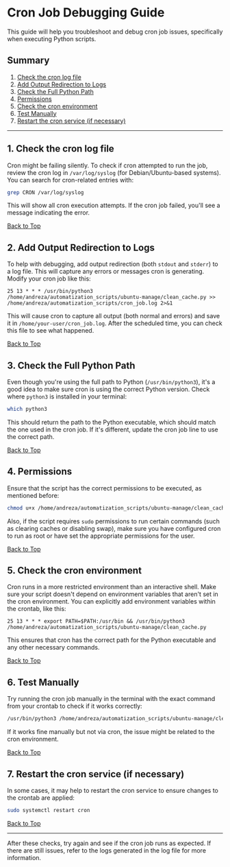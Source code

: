 # Cron Job Debugging Guide

This guide will help you troubleshoot and debug cron job issues, specifically when executing Python scripts.

## Summary

1. [Check the cron log file](#1-check-the-cron-log-file)
2. [Add Output Redirection to Logs](#2-add-output-redirection-to-logs)
3. [Check the Full Python Path](#3-check-the-full-python-path)
4. [Permissions](#4-permissions)
5. [Check the cron environment](#5-check-the-cron-environment)
6. [Test Manually](#6-test-manually)
7. [Restart the cron service (if necessary)](#7-restart-the-cron-service-if-necessary)

---

## 1. Check the cron log file

Cron might be failing silently. To check if cron attempted to run the job, review the cron log in `/var/log/syslog` (for Debian/Ubuntu-based systems). You can search for cron-related entries with:

```bash
grep CRON /var/log/syslog
```

This will show all cron execution attempts. If the cron job failed, you'll see a message indicating the error.

[Back to Top](#summary)

## 2. Add Output Redirection to Logs

To help with debugging, add output redirection (both `stdout` and `stderr`) to a log file. This will capture any errors or messages cron is generating. Modify your cron job like this:

```plaintext
25 13 * * * /usr/bin/python3 /home/andreza/automatization_scripts/ubuntu-manage/clean_cache.py >> /home/andreza/automatization_scripts/cron_job.log 2>&1
```

This will cause cron to capture all output (both normal and errors) and save it in `/home/your-user/cron_job.log`. After the scheduled time, you can check this file to see what happened.

[Back to Top](#summary)

## 3. Check the Full Python Path

Even though you're using the full path to Python (`/usr/bin/python3`), it's a good idea to make sure cron is using the correct Python version. Check where `python3` is installed in your terminal:

```bash
which python3
```

This should return the path to the Python executable, which should match the one used in the cron job. If it's different, update the cron job line to use the correct path.

[Back to Top](#summary)

## 4. Permissions

Ensure that the script has the correct permissions to be executed, as mentioned before:

```bash
chmod u+x /home/andreza/automatization_scripts/ubuntu-manage/clean_cache.py
```

Also, if the script requires `sudo` permissions to run certain commands (such as clearing caches or disabling swap), make sure you have configured cron to run as root or have set the appropriate permissions for the user.

[Back to Top](#summary)

## 5. Check the cron environment

Cron runs in a more restricted environment than an interactive shell. Make sure your script doesn't depend on environment variables that aren't set in the cron environment. You can explicitly add environment variables within the crontab, like this:

```plaintext
25 13 * * * export PATH=$PATH:/usr/bin && /usr/bin/python3 /home/andreza/automatization_scripts/ubuntu-manage/clean_cache.py
```

This ensures that cron has the correct path for the Python executable and any other necessary commands.

[Back to Top](#summary)

## 6. Test Manually

Try running the cron job manually in the terminal with the exact command from your crontab to check if it works correctly:

```bash
/usr/bin/python3 /home/andreza/automatization_scripts/ubuntu-manage/clean_cache.py
```

If it works fine manually but not via cron, the issue might be related to the cron environment.

[Back to Top](#summary)

## 7. Restart the cron service (if necessary)

In some cases, it may help to restart the cron service to ensure changes to the crontab are applied:

```bash
sudo systemctl restart cron
```

[Back to Top](#summary)

---

After these checks, try again and see if the cron job runs as expected. If there are still issues, refer to the logs generated in the log file for more information.
